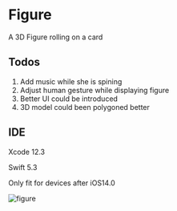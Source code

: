 # Figure
A 3D Figure rolling on a card

## Todos
1. Add music while she is spining
2. Adjust human gesture while displaying figure
3. Better UI could be introduced
4. 3D model could been polygoned better

## IDE

Xcode 12.3

Swift 5.3

Only fit for devices after iOS14.0

![figure](https://user-images.githubusercontent.com/63318597/103457560-61a35480-4cce-11eb-8762-393f7f400838.gif)
